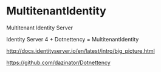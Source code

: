 # MultitenantIdentity
Multitenant Identity Server 

Identity Server 4 + Dotnettency  = MultitenantIdentity

http://docs.identityserver.io/en/latest/intro/big_picture.html

https://github.com/dazinator/Dotnettency
